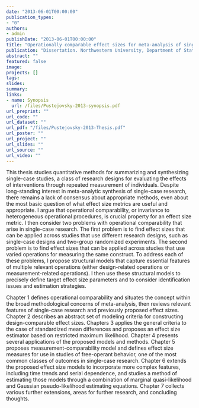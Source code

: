 ```yaml
---
date: "2013-06-01T00:00:00"
publication_types:
- "0"
authors:
- admin
publishDate: "2013-06-01T00:00:00"
title: "Operationally comparable effect sizes for meta-analysis of single-case research"
publication: "Dissertation. Northwestern University, Department of Statistics"
abstract: ""
featured: false
image: 
projects: []
tags: 
slides: 
summary: 
links:
- name: Synopsis
  url: /files/Pustejovsky-2013-synopsis.pdf
url_preprint: ""
url_code: ""
url_dataset: ""
url_pdf: "/files/Pustejovsky-2013-Thesis.pdf"
url_poster: ""
url_project: ""
url_slides: ""
url_source: ""
url_video: ""
---
```


This thesis studies quantitative methods for summarizing and synthesizing single-case studies, a class of research designs for evaluating the effects of interventions through repeated measurement of individuals. Despite long-standing interest in meta-analytic synthesis of single-case research, there remains a lack of consensus about appropriate methods, even about the most basic question of what effect size metrics are useful and appropriate. I argue that operational comparability, or invariance to heterogeneous operational procedures, is crucial property for an effect size metric. I then consider two problems with operational comparability that arise in single-case research. The first problem is to find effect sizes that can be applied across studies that use different research designs, such as single-case designs and two-group randomized experiments. The second problem is to find effect sizes that can be applied across studies that use varied operations for measuring the same construct. To address each of these problems, I propose structural models that capture essential features of multiple relevant operations (either design-related operations or measurement-related operations). I then use these structural models to precisely define target effect size parameters and to consider identification issues and estimation strategies. 

Chapter 1 defines operational comparability and situates the concept within the broad methodological concerns of meta-analysis, then reviews relevant features of single-case research and previously proposed effect sizes. Chapter 2 describes an abstract set of modeling criteria for constructing design-comparable effect sizes. Chapters 3 applies the general criteria to the case of standardized mean differences and proposes an effect size estimator based on restricted maximum likelihood. Chapter 4 presents several applications of the proposed models and methods. Chapter 5 proposes measurement-comparability model and defines effect size measures for use in studies of free-operant behavior, one of the most common classes of outcomes in single-case research. Chapter 6 extends the proposed effect size models to incorporate more complex features, including time trends and serial dependence, and studies a method of estimating those models through a combination of marginal quasi-likelihood and Gaussian pseudo-likelihood estimating equations. Chapter 7 collects various further extensions, areas for further research, and concluding thoughts.
